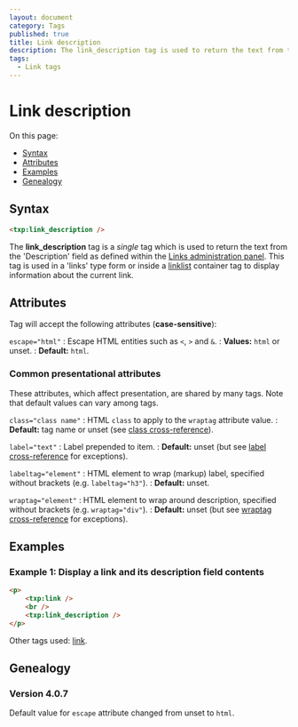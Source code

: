 ```yaml
---
layout: document
category: Tags
published: true
title: Link description
description: The link_description tag is used to return the text from the 'Description' field as defined within the Links administration panel.
tags:
  - Link tags
---
```


# Link description

On this page:

* [Syntax](#syntax)
* [Attributes](#attributes)
* [Examples](#examples)
* [Genealogy](#genealogy)

## Syntax

~~~ html
<txp:link_description />
~~~

The **link_description** tag is a *single* tag which is used to return the text from the 'Description' field as defined within the [Links administration panel](http://docs.textpattern.io/administration/links-panel). This tag is used in a 'links' type form or inside a [linklist](linklist) container tag to display information about the current link.

## Attributes

Tag will accept the following attributes (**case-sensitive**):

`escape="html"`
: Escape HTML entities such as `<`, `>` and `&`.
: **Values:** `html` or unset.
: **Default:** `html`.

### Common presentational attributes

These attributes, which affect presentation, are shared by many tags. Note that default values can vary among tags.

`class="class name"`
: HTML `class` to apply to the `wraptag` attribute value.
: **Default:** tag name or unset (see [class cross-reference](http://docs.textpattern.io/tags/tag-attributes-cross-reference#class)).

`label="text"`
: Label prepended to item.
: **Default:** unset (but see [label cross-reference](http://docs.textpattern.io/tags/tag-attributes-cross-reference#label) for exceptions).

`labeltag="element"`
: HTML element to wrap (markup) label, specified without brackets (e.g. `labeltag="h3"`).
: **Default:** unset.

`wraptag="element"`
: HTML element to wrap around description, specified without brackets (e.g. `wraptag="div"`).
: **Default:** unset (but see [wraptag cross-reference](http://docs.textpattern.io/tags/tag-attributes-cross-reference#wraptag) for exceptions).

## Examples

### Example 1: Display a link and its description field contents

~~~ html
<p>
    <txp:link />
    <br />
    <txp:link_description />
</p>
~~~

Other tags used: [link](link).

## Genealogy

### Version 4.0.7

Default value for `escape` attribute changed from unset to `html`.
